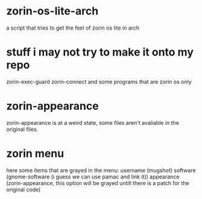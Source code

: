 # zorin-os-lite-arch
a script that tries to get the feel of zorin os lite in arch

# stuff i may not try to make it onto my repo
zorin-exec-guard
zorin-connect
and some programs that are zorin os only
# zorin-appearance
zorin-appearance is at a weird state, some files aren't avaliable in the original files.
# zorin menu
here some items that are grayed in the menu:
username (mugshot)
software (gnome-software (i guess we can use pamac and link it))
appearance (zorin-appearance, this option will be grayed untill there is a patch for the original code)
